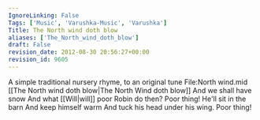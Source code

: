```yaml
---
IgnoreLinking: False
Tags: ['Music', 'Varushka-Music', 'Varushka']
Title: The North wind doth blow
aliases: ['The_North_wind_doth_blow']
draft: False
revision_date: 2012-08-30 20:56:27+00:00
revision_id: 9605
---
```


A simple traditional nursery rhyme, to an original tune File:North wind.mid
[[The North wind doth blow|The North Wind doth blow]]
And we shall have snow
And what [[Will|will]] poor Robin do then?
Poor thing!
He'll sit in the barn
And keep himself warm
And tuck his head under his wing.
Poor thing!